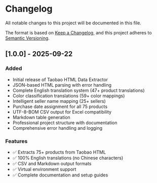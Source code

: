 # Changelog

All notable changes to this project will be documented in this file.

The format is based on [Keep a Changelog](https://keepachangelog.com/en/1.0.0/),
and this project adheres to [Semantic Versioning](https://semver.org/spec/v2.0.0.html).

## [1.0.0] - 2025-09-22

### Added
- Initial release of Taobao HTML Data Extractor
- JSON-based HTML parsing with error handling
- Complete English translation system (47+ product translations)
- Color classification translations (59+ color mappings)
- Intelligent seller name mapping (25+ sellers)  
- Purchase date assignment for all 75 products
- UTF-8-BOM CSV output for Excel compatibility
- Markdown table generation
- Professional project structure with documentation
- Comprehensive error handling and logging

### Features
- ✅ Extracts 75+ products from Taobao HTML
- ✅ 100% English translations (no Chinese characters)
- ✅ CSV and Markdown output formats
- ✅ Virtual environment support
- ✅ Complete documentation and setup guides